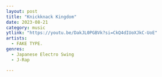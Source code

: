 ```yaml
---
layout: post
title: "Knickknack Kingdom"
date: 2023-08-21
category: music
ytlink: "https://youtu.be/DakJL0PGBVk?si=CkQ4dIUoXJkC-UoE"
artists:
  - FAKE TYPE.
genres:
  - Japanese Electro Swing
  - J-Rap

---
```

